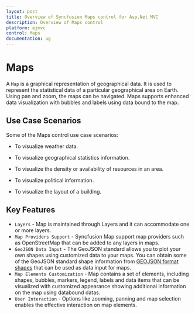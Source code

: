 ```yaml
---
layout: post
title: Overview of Syncfusion Maps control for Asp.Net MVC
description: Overview of Maps control
platform: ejmvc
control: Maps
documentation: ug
---
```


# Maps

A `Map` is a graphical representation of geographical data. It is used to represent the statistical data of a particular geographical area on Earth. Using pan and zoom, the maps can be navigated. Maps supports enhanced data visualization with bubbles and labels using data bound to the map.

## Use Case Scenarios

Some of the Maps control use case scenarios:

* To visualize weather data.

* To visualize geographical statistics information.

* To visualize the density or availability of resources in an area.

* To visualize political information.

* To visualize the layout of a building.

## Key Features

* `Layers` - Map is maintained through Layers and it can accommodate one or more layers.
* `Map Providers Support` - Syncfusion Map support map providers such as OpenStreetMap that can be added to any layers in maps.
* `GeoJSON Data Input` - The GeoJSON standard allows you to plot your own shapes using customized data to your maps. You can obtain some of the GeoJSON standard shape information from [GEOJSON format shapes](http://www.syncfusion.com/uploads/user/uploads/Maps_GeoJSON.zip) that can be used as data input for maps.
* `Map Elements Customization` - Map contains a set of elements, including shapes, bubbles, markers, legend, labels and data items that can be visualized with customized appearance showing additional information on the map using databound datas.
* `User Interaction` - Options like zooming, panning and map selection enables the effective interaction on map elements.



